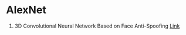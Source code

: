 # AlexNet

1. 3D Convolutional Neural Network Based on Face Anti-Spoofing [Link](https://drive.google.com/file/d/16k6qdMLIGzIQsZJ9ll3qvw5OT0nww6xP/view?usp=sharing)